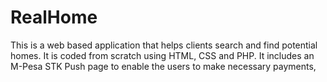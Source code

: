 # RealHome 
This is a web based application that helps clients search and find potential homes. It is coded from scratch using HTML, CSS and PHP. It includes an M-Pesa STK Push page to enable the users to make necessary payments,
